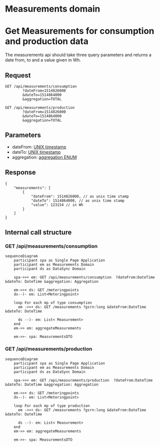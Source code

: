 
# Measurements domain

# Get Measurements for consumption and production data

The measurements api should take three query parameters and returns a date from, to and a value given in Wh.

## Request

```text
GET /api/measurements/consumption
        ?dateFrom=1514826000
        &dateTo=1514864000
        &aggregation=TOTAL
```
```text
GET /api/measurements/production
        ?dateFrom=1514826000
        &dateTo=1514864000
        &aggregation=TOTAL
```

## Parameters

- dateFrom: [UNIX timestamp](conventions.md#date-from-and-to)
- dateTo: [UNIX timestamp](conventions.md#date-from-and-to)
- aggregation: [aggregation ENUM](conventions.md#aggregation)

## Response

```jsonc
{
    "measurements": [
        {
            "dateFrom": 1514826000, // as unix time stamp
            "dateTo": 1514864000, // as unix time stamp
            "value": 123154 // in Wh
        }
    ]
}
```

## Internal call structure

### GET /api/measurements/consumption
```mermaid
sequenceDiagram
    participant spa as Single Page Application
    participant em as Measurements Domain
    participant ds as DataSync Domain

    spa->>+ em: GET /api/measurements/consumption  ?dateFrom:DateTime  &dateTo: DateTime &aggregation: Aggregation

    em->>+ ds: GET /meteringpoints
    ds--)- em: List<Meteringpoint>

    loop For each mp of type consumption
      em ->>+ ds: GET /measurements ?gsrn:long &dateFrom:DateTime &dateTo: DateTime

      ds --)- em: List< Measurement>
    end
    em->> em: aggregateMeasurements

    em->>- spa: MeasurementsDTO

```

### GET /api/measurements/production

```mermaid
sequenceDiagram
    participant spa as Single Page Application
    participant em as Measurements Domain
    participant ds as DataSync Domain

    spa->>+ em: GET /api/measurements/production  ?dateFrom:DateTime  &dateTo: DateTime &aggregation: Aggregation

    em->>+ ds: GET /meteringpoints
    ds--)- em: List<Meteringpoint>

    loop For each mp of type production
      em ->>+ ds: GET /measurements ?gsrn:long &dateFrom:DateTime &dateTo: DateTime

      ds --)- em: List< Measurement>
    end
    em->> em: aggregateMeasurements

    em->>- spa: MeasurementsDTO

```
